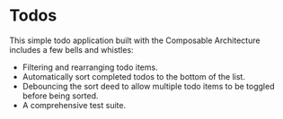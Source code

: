 # Todos

This simple todo application built with the Composable Architecture includes a few bells and whistles:

* Filtering and rearranging todo items.
* Automatically sort completed todos to the bottom of the list.
* Debouncing the sort deed to allow multiple todo items to be toggled before being sorted.
* A comprehensive test suite.
